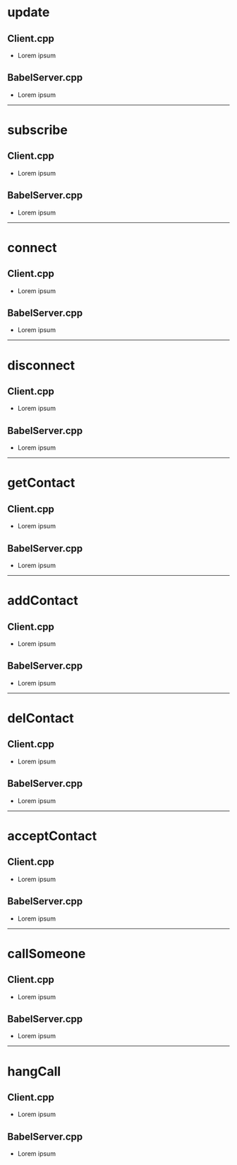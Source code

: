 # update

## Client.cpp

* Lorem ipsum

## BabelServer.cpp

* Lorem ipsum

---------------

# subscribe

## Client.cpp

* Lorem ipsum

## BabelServer.cpp

* Lorem ipsum

---------------

# connect

## Client.cpp

* Lorem ipsum

## BabelServer.cpp

* Lorem ipsum

---------------

# disconnect

## Client.cpp

* Lorem ipsum

## BabelServer.cpp

* Lorem ipsum

---------------

# getContact

## Client.cpp

* Lorem ipsum

## BabelServer.cpp

* Lorem ipsum

---------------

# addContact

## Client.cpp

* Lorem ipsum

## BabelServer.cpp

* Lorem ipsum

---------------

# delContact

## Client.cpp

* Lorem ipsum

## BabelServer.cpp

* Lorem ipsum

---------------

# acceptContact

## Client.cpp

* Lorem ipsum

## BabelServer.cpp

* Lorem ipsum

---------------

# callSomeone

## Client.cpp

* Lorem ipsum

## BabelServer.cpp

* Lorem ipsum

---------------

# hangCall

## Client.cpp

* Lorem ipsum

## BabelServer.cpp

* Lorem ipsum
